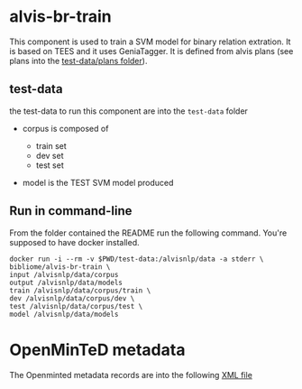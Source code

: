 # alvis-br-train

This component is used to train a SVM model for binary relation extration. It is based on TEES and it uses GeniaTagger. It is defined from alvis plans (see plans into the [test-data/plans folder](test-data/plans)).

## test-data
the test-data to run this component are into the `test-data` folder
 
* corpus is composed of
	* train set
	* dev set
	* test set

* model is the TEST SVM  model produced

## Run in command-line

From the folder contained the README run the following command. You're supposed to have docker installed.
```
docker run -i --rm -v $PWD/test-data:/alvisnlp/data -a stderr \
bibliome/alvis-br-train \ 
input /alvisnlp/data/corpus
output /alvisnlp/data/models
train /alvisnlp/data/corpus/train \
dev /alvisnlp/data/corpus/dev \
test /alvisnlp/data/corpus/test \
model /alvisnlp/data/models
```

# OpenMinTeD metadata

The Openminted metadata records are into the following [XML file](alvis-br-train.metadata.omtd)
